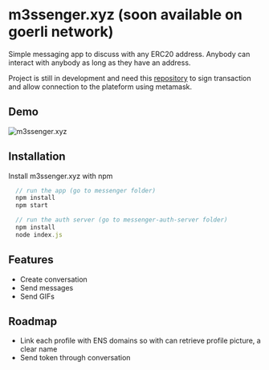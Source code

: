 
# m3ssenger.xyz (soon available on goerli network)

Simple messaging app to discuss with any ERC20 address.
Anybody can interact with anybody as long as they have an address.

Project is still in development and need this [repository](https://github.com/DrFitch/messenger-auth-server) to sign transaction and allow connection to the plateform using metamask.


## Demo

![m3ssenger.xyz](https://i.imgur.com/Uig8l8F.png "m3ssenger.xyz conversations")

## Installation

Install m3ssenger.xyz with npm

```javascript
  // run the app (go to messenger folder)
  npm install
  npm start

  // run the auth server (go to messenger-auth-server folder)
  npm install
  node index.js
```
    

## Features

- Create conversation
- Send messages
- Send GIFs


## Roadmap

- Link each profile with ENS domains so with can retrieve profile picture, a clear name
- Send token through conversation
